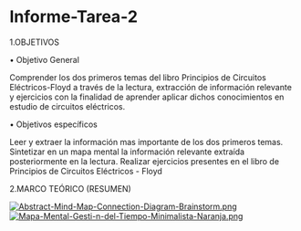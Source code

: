 # Informe-Tarea-2

1.OBJETIVOS

• Objetivo General

Comprender los dos primeros temas del libro Principios de Circuitos Eléctricos-Floyd a través de la lectura, extracción de información relevante y ejercicios con la finalidad de aprender aplicar dichos conocimientos en estudio de circuitos eléctricos.

• Objetivos específicos

Leer y extraer la información mas importante de los dos primeros temas.
Sintetizar en un mapa mental la información relevante extraída posteriormente en la lectura.
Realizar ejercicios presentes en el libro de Principios de Circuitos Eléctricos - Floyd

2.MARCO TEÓRICO (RESUMEN)

[![Abstract-Mind-Map-Connection-Diagram-Brainstorm.png](https://i.postimg.cc/9fPhjDb3/Abstract-Mind-Map-Connection-Diagram-Brainstorm.png)](https://postimg.cc/sB28YDbK)
[![Mapa-Mental-Gesti-n-del-Tiempo-Minimalista-Naranja.png](https://i.postimg.cc/Vk8wZ999/Mapa-Mental-Gesti-n-del-Tiempo-Minimalista-Naranja.png)](https://postimg.cc/xctBcz4q)

